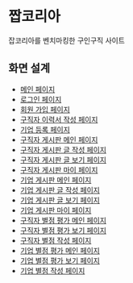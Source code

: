 # 짭코리아
잡코리아를 벤치마킹한 구인구직 사이트

## 화면 설계

- [메인 페이지](화면설계/메인페이지.md)
- [로그인 페이지](화면설계/로그인페이지.md)
- [회원 가입 페이지](화면설계/회원가입페이지.md)
- [구직자 이력서 작성 페이지](화멩면설계/구직자이력서작성페이지.md)
- [기업 등록 페이지](화면설계/기업등록페이지.md)
- [구직자 게시판 메인 페이지](화면설계/구직자게시판페이지.md)
- [구직자 게시판 글 작성 페이지]()
- [구직자 게시판 글 보기 페이지]()
- [구직자 게시판 마이 페이지]()
- [기업 게시판 메인 페이지](화면설계/기업게시판페이지.md)
- [기업 게시판 글 작성 페이지]()
- [기업 게시판 글 보기 페이지]()
- [기업 게시판 마이 페이지]()
- [구직자 별점 평가 메인 페이지](화면설계/구직자별점평가구현기능.md)
- [구직자 별점 평가 보기 페이지]()
- [구직자 별점 작성 페이지]()
- [기업 별점 평가 메인 페이지](화면설계/기업별점평가구현기능.md)
- [기업 별점 평가 보기 페이지]()
- [기업 별점 작성 페이지]()

